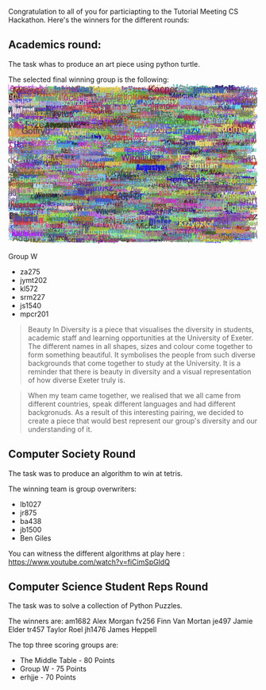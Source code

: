 Congratulation to all of you for particiapting to the Tutorial Meeting CS Hackathon.
Here's the winners for the different rounds:

## Academics round:
The task whas to produce an art piece using python turtle.

The selected final winning group is the following:
![GroupW Art Piece](./AcademicsRound/Group_W/SampleOutput.png)

Group W
- za275
- jymt202
- kl572
- srm227
- js1540
- mpcr201

>Beauty In Diversity is a piece that visualises the diversity in students, academic staff and learning opportunities at the University of Exeter. The different names in all shapes, sizes and colour come together to form something beautiful. It symbolises the people from such diverse backgrounds that come together to study at the University. It is a reminder that there is beauty in diversity and a visual representation of how diverse Exeter truly is.

>When my team came together, we realised that we all came from different countries, speak different languages and had different backgronuds. As a result of this interesting pairing, we decided to create a piece that would best represent our group's diversity and our understanding of it.

## Computer Society Round
The task was to produce an algorithm to win at tetris.

The winning team is group overwriters:
- lb1027
- jr875
- ba438
- jb1500
- Ben Giles

You can witness the different algorithms at play here :
https://www.youtube.com/watch?v=fiCimSpGldQ

## Computer Science Student Reps Round
The task was to solve a collection of Python Puzzles.

The winners are:
am1682 Alex Morgan
fv256 Finn Van Mortan
je497 Jamie Elder
tr457 Taylor Roel
jh1476 James Heppell

The top three scoring groups are:

- The Middle Table - 80 Points
- Group W - 75 Points
- erhjje - 70 Points
